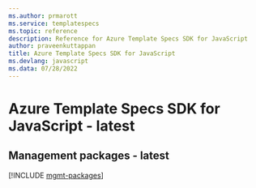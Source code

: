 ```yaml
---
ms.author: prmarott
ms.service: templatespecs
ms.topic: reference
description: Reference for Azure Template Specs SDK for JavaScript
author: praveenkuttappan
title: Azure Template Specs SDK for JavaScript
ms.devlang: javascript
ms.data: 07/28/2022
---
```

# Azure Template Specs SDK for JavaScript - latest

## Management packages - latest
[!INCLUDE [mgmt-packages](template-specs-mgmt-index.md)]